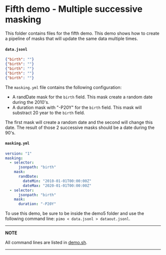 # Fifth demo - Multiple successive masking

This folder contains files for the fifth demo. This demo shows how to create a pipeline of masks that will update the same data multiple times.

#### **`data.jsonl`**
```json
{"birth": ""}
{"birth": ""}
{"birth": ""}
{"birth": ""}
{"birth": ""}
```

The `masking.yml` file contains the following configuration:

* A randDate mask for the `birth` field. This mask create a random date during the 2010's.
* A duration mask with "-P20Y" for the `birth` field. This mask will substract 20 year to the `birth` field.

The first mask will create a random date and the second will change this date. The result of those 2 successive masks should be a date during the 90's.

#### **`masking.yml`**
```yaml
version: "1"
masking:
  - selector:
      jsonpath: "birth"
    mask:
      randDate:
        dateMin: "2010-01-01T00:00:00Z"
        dateMax: "2020-01-01T00:00:00Z"
  - selector:
      jsonpath: "birth"
    mask:
      duration: "-P20Y"
```

To use this demo, be sure to be inside the demo5 folder and use the following command line: `pimo < data.jsonl > dataout.jsonl`.

---
**NOTE**

All command lines are listed in [demo.sh](demo.sh).

---
